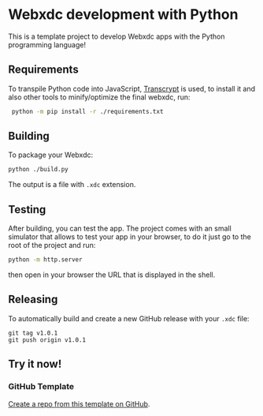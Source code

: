 # Webxdc development with Python

This is a template project to develop Webxdc apps with the Python programming language!

## Requirements

To transpile Python code into JavaScript, [Transcrypt](https://www.transcrypt.org/) is
used, to install it and also other tools to minify/optimize the final webxdc, run:

```sh
 python -m pip install -r ./requirements.txt
```

## Building

To package your Webxdc:

```sh
python ./build.py
```

The output is a file with `.xdc` extension.

## Testing

After building, you can test the app. The project comes with an
small simulator that allows to test your app in your browser, to do it
just go to the root of the project and run:

```sh
python -m http.server
```

then open in your browser the URL that is displayed in the shell.

## Releasing

To automatically build and create a new GitHub release with your `.xdc` file:

```
git tag v1.0.1
git push origin v1.0.1
```

## Try it now!

### GitHub Template

[Create a repo from this template on GitHub](https://github.com/webxdc/webxdc-python/generate).
